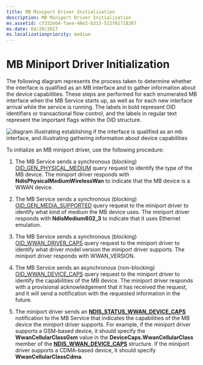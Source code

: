 ```yaml
---
title: MB Miniport Driver Initialization
description: MB Miniport Driver Initialization
ms.assetid: cf332eb4-faea-40e3-b313-512f81718267
ms.date: 04/20/2017
ms.localizationpriority: medium
---
```


# MB Miniport Driver Initialization


The following diagram represents the process taken to determine whether the interface is qualified as an MB interface and to gather information about the device capabilities. These steps are performed for each enumerated MB interface when the MB Service starts up, as well as for each new interface arrival while the service is running. The labels in bold represent OID identifiers or transactional flow control, and the labels in regular text represent the important flags within the OID structure.

![diagram illustrating establishing if the interface is qualified as an mb interface, and illustrating gathering information about device capabilities](images/wwandriverinitproc.png)

To initialize an MB miniport driver, use the following procedure:

1.  The MB Service sends a synchronous (blocking) [OID\_GEN\_PHYSICAL\_MEDIUM](https://msdn.microsoft.com/library/windows/hardware/ff569621) query request to identify the type of the MB device. The miniport driver responds with **NdisPhysicalMediumWirelessWan** to indicate that the MB device is a WWAN device.

2.  The MB Service sends a synchronous (blocking) [OID\_GEN\_MEDIA\_SUPPORTED](https://msdn.microsoft.com/library/windows/hardware/ff569609) query request to the miniport driver to identify what kind of medium the MB device uses. The miniport driver responds with **NdisMedium802\_3** to indicate that it uses Ethernet emulation.

3.  The MB Service sends a synchronous (blocking) [OID\_WWAN\_DRIVER\_CAPS](https://msdn.microsoft.com/library/windows/hardware/ff569825) query request to the miniport driver to identify what driver model version the miniport driver supports. The miniport driver responds with WWAN\_VERSION.

4.  The MB Service sends an asynchronous (non-blocking) [OID\_WWAN\_DEVICE\_CAPS](https://msdn.microsoft.com/library/windows/hardware/ff569824) query request to the miniport driver to identify the capabilities of the MB device. The miniport driver responds with a provisional acknowledgement that it has received the request, and it will send a notification with the requested information in the future.

5.  The miniport driver sends an [**NDIS\_STATUS\_WWAN\_DEVICE\_CAPS**](https://msdn.microsoft.com/library/windows/hardware/ff567845) notification to the MB Service that indicates the capabilities of the MB device the miniport driver supports. For example, if the miniport driver supports a GSM-based device, it should specify the **WwanCellularClassGsm** value in the **DeviceCaps.WwanCellularClass** member of the [**NDIS\_WWAN\_DEVICE\_CAPS**](https://msdn.microsoft.com/library/windows/hardware/ff567907) structure. If the miniport driver supports a CDMA-based device, it should specify **WwanCellularClassCdma**.

 

 





